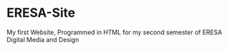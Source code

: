 # ERESA-Site
My first Website, Programmed in HTML for my second semester of ERESA Digital Media and Design
